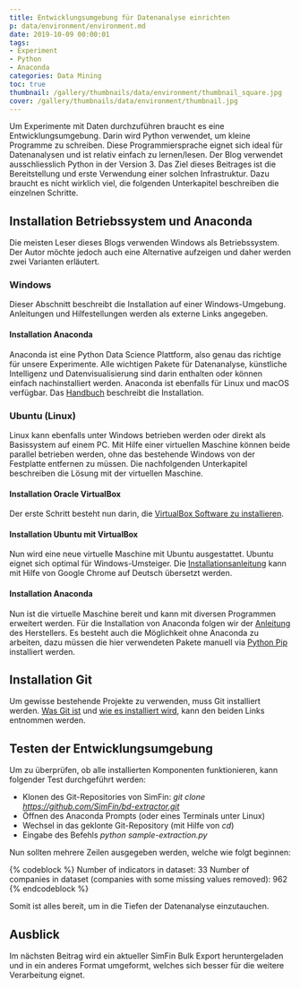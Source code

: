 ```yaml
---
title: Entwicklungsumgebung für Datenanalyse einrichten
p: data/environment/environment.md
date: 2019-10-09 00:00:01
tags:
- Experiment
- Python
- Anaconda
categories: Data Mining
toc: true
thumbnail: /gallery/thumbnails/data/environment/thumbnail_square.jpg
cover: /gallery/thumbnails/data/environment/thumbnail.jpg
---
```


Um Experimente mit Daten durchzuführen braucht es eine Entwicklungsumgebung. Darin wird Python verwendet, um kleine Programme zu schreiben. Diese Programmiersprache eignet sich ideal für Datenanalysen und ist relativ einfach zu lernen/lesen. Der Blog verwendet ausschliesslich Python in der Version 3. Das Ziel dieses Beitrages ist die Bereitstellung und erste Verwendung einer solchen Infrastruktur. Dazu braucht es nicht wirklich viel, die folgenden Unterkapitel beschreiben die einzelnen Schritte.

<!-- more -->

## Installation Betriebssystem und Anaconda

Die meisten Leser dieses Blogs verwenden Windows als Betriebssystem. Der Autor möchte jedoch auch eine Alternative aufzeigen und daher werden zwei Varianten erläutert.

### Windows

Dieser Abschnitt beschreibt die Installation auf einer Windows-Umgebung. Anleitungen und Hilfestellungen werden als externe Links angegeben.

#### Installation Anaconda

Anaconda ist eine Python Data Science Plattform, also genau das richtige für unsere Experimente. Alle wichtigen Pakete für Datenanalyse, künstliche Intelligenz und Datenvisualisierung sind darin enthalten oder können einfach nachinstalliert werden. Anaconda ist ebenfalls für Linux und macOS verfügbar. Das [Handbuch](https://docs.anaconda.com/anaconda/install/windows/) beschreibt die Installation.

### Ubuntu (Linux)

Linux kann ebenfalls unter Windows betrieben werden oder direkt als Basissystem auf einem PC. Mit Hilfe einer virtuellen Maschine können beide parallel betrieben werden, ohne das bestehende Windows von der Festplatte entfernen zu müssen. Die nachfolgenden Unterkapitel beschreiben die Lösung mit der virtuellen Maschine.

#### Installation Oracle VirtualBox

Der erste Schritt besteht nun darin, die [VirtualBox Software zu installieren](https://www.thomas-krenn.com/de/wiki/VirtualBox_installieren).

#### Installation Ubuntu mit VirtualBox

Nun wird eine neue virtuelle Maschine mit Ubuntu ausgestattet. Ubuntu eignet sich optimal für Windows-Umsteiger. Die [Installationsanleitung](https://medium.com/@tushar0618/install-ubuntu-16-04-lts-on-virtual-box-desktop-version-30dc6f1958d0) kann mit Hilfe von Google Chrome auf Deutsch übersetzt werden.


#### Installation Anaconda

Nun ist die virtuelle Maschine bereit und kann mit diversen Programmen erweitert werden. Für die Installation von Anaconda folgen wir der [Anleitung](https://docs.anaconda.com/anaconda/install/linux/) des Herstellers. Es besteht auch die Möglichkeit ohne Anaconda zu arbeiten, dazu müssen die hier verwendeten Pakete manuell via [Python Pip](https://wiki.ubuntuusers.de/pip/) installiert werden.


## Installation Git

Um gewisse bestehende Projekte zu verwenden, muss Git installiert werden. [Was Git ist](https://git-scm.com/book/de/v1/Los-geht%E2%80%99s-Wozu-Versionskontrolle%3F) und [wie es installiert wird](https://git-scm.com/book/de/v1/Los-geht%E2%80%99s-Git-installieren), kann den beiden Links entnommen werden.


## Testen der Entwicklungsumgebung

Um zu überprüfen, ob alle installierten Komponenten funktionieren, kann folgender Test durchgeführt werden:

* Klonen des Git-Repositories von SimFin: *git clone https://github.com/SimFin/bd-extractor.git*
* Öffnen des Anaconda Prompts (oder eines Terminals unter Linux)
* Wechsel in das geklonte Git-Repository (mit Hilfe von *cd*)
* Eingabe des Befehls *python sample-extraction.py*

Nun sollten mehrere Zeilen ausgegeben werden, welche wie folgt beginnen:

{% codeblock %}
Number of indicators in dataset: 33
Number of companies in dataset (companies with some missing values removed): 962
{% endcodeblock %}

Somit ist alles bereit, um in die Tiefen der Datenanalyse einzutauchen.

## Ausblick
Im nächsten Beitrag wird ein aktueller SimFin Bulk Export heruntergeladen und in ein anderes Format umgeformt, welches sich besser für die weitere Verarbeitung eignet.
